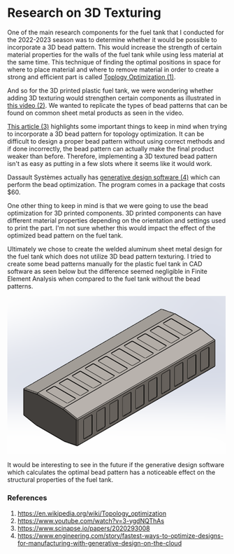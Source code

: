 # Research on 3D Texturing

One of the main research components for the fuel tank that I conducted for the 2022-2023 season was to determine whether it would be possible to incorporate a 3D bead pattern. This would increase the strength of certain material properties for the walls of the fuel tank while using less material at the same time. This technique of finding the optimal positions in space for where to place material and where to remove material in order to create a strong and efficient part is called [Toplogy Optimization (1)](https://en.wikipedia.org/wiki/Topology_optimization).

And so for the 3D printed plastic fuel tank, we were wondering whether adding 3D texturing would strengthen certain components as illustrated in [this video (2)](https://www.youtube.com/watch?v=3-ygdNQThAs). We wanted to replicate the types of bead patterns that can be found on common sheet metal products as seen in the video.

[This article (3)](https://www.scinapse.io/papers/2020293008) highlights some important things to keep in mind when trying to incorporate a 3D bead pattern for topology optimization. It can be difficult to design a proper bead pattern without using correct methods and if done incorrectly, the bead pattern can actually make the final product weaker than before. Therefore, implementing a 3D textured bead pattern isn't as easy as putting in a few slots where it seems like it would work. 

Dassault Systèmes actually has [generative design software (4)](https://www.engineering.com/story/fastest-ways-to-optimize-designs-for-manufacturing-with-generative-design-on-the-cloud) which can perform the bead optimization. The program comes in a package that costs $60. 

One other thing to keep in mind is that we were going to use the bead optimization for 3D printed components. 3D printed components can have different material properties depending on the orientation and settings used to print the part. I'm not sure whether this would impact the effect of the optimized bead pattern on the fuel tank.

Ultimately we chose to create the welded aluminum sheet metal design for the fuel tank which does not utilize 3D bead pattern texturing. I tried to create some bead patterns manually for the plastic fuel tank in CAD software as seen below but the difference seemed negligible in Finite Element Analysis when compared to the fuel tank without the bead patterns. 

<p align="left">
  <img src="./Media/ManualTexture.png" alt="Manual 3D Texturing of Fuel Tank" width="500">
</p>

It would be interesting to see in the future if the generative design software which calculates the optimal bead pattern has a noticeable effect on the structural properties of the fuel tank.

### References
1) https://en.wikipedia.org/wiki/Topology_optimization
2) https://www.youtube.com/watch?v=3-ygdNQThAs
3) https://www.scinapse.io/papers/2020293008
4) https://www.engineering.com/story/fastest-ways-to-optimize-designs-for-manufacturing-with-generative-design-on-the-cloud
